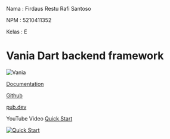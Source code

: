 Nama   : Firdaus Restu Rafi Santoso 

NPM    : 5210411352 

Kelas  : E
# Vania Dart backend framework

![Vania](https://vdart.dev/img/logo.png)

[Documentation](https://vdart.dev)

[Github](https://github.com/vania-dart/framework)

[pub.dev](https://pub.dev/packages/vania)

YouTube Video [Quick Start](https://www.youtube.com/watch?v=k8ol0F4bDKs)

[![Quick Start](http://img.youtube.com/vi/k8ol0F4bDKs/0.jpg)](https://www.youtube.com/watch?v=k8ol0F4bDKs "Quick Start")
